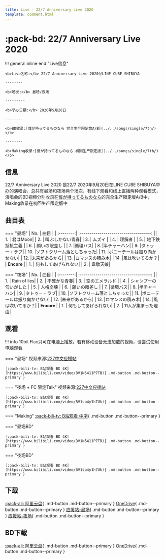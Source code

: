 ```yaml
---
title: Live - 22/7 Anniversary Live 2020
template: comment.html
---
```

# :pack-bd: 22/7 Anniversary Live 2020

!!! general inline end "Live信息"
  
    <b>Live名称:</b> 22/7 Anniversary Live 2020＠LINE CUBE SHIBUYA

    --------

    <b>场次:</b> 昼场/夜场

    ---------
    
    <b>举办日期:</b> 2020年9月20日

    --------

    <b>BD收录:[僕が持ってるものなら 完全生产限定盘A/B](../../songs/single/7th/)</b>

    --------

    <b>Making收录:[僕が持ってるものなら 初回生产限定版](../../songs/single/7th/)</b>
## 信息

22/7 Anniversary Live 2020 是22/7 2020年9月20日在LINE CUBE SHIBUYA举办的演唱会，总共有昼场和夜场两个场次，有线下观看和线上直播两种观看模式，演唱会的BD视频分别收录在[僕が持ってるものなら](../../songs/single/7th/)的完全生产限定版A/B中，Making收录在初回生产限定版中

## 曲目表

=== "昼场"
    | No.     | 曲目                         |
    | :--------:| :------------------------------------: | 
    | 1.      | 君はMoon|
    | 2.      | 叫ぶしかない青春| 
    | 3.      | ムズイ | 
    | 4.      | 理解者 | 
    | 5.      |  地下鉄抵抗主義 | 
    | 6.      | 願いの眼差し  |
    | 7.      |循環バス|
    | 8.      |半チャーハン|
    | 9.      |タトゥー・ラブ|
    | 10.      |ソフトクリーム落としちゃった|
    | 11.      |ポニーテールは振り向かせない|
    | 12.      |未来があるから|
    | 13.      |ロマンスの積み木|
    | 14.      |風は吹いてるか？|
    | <b> Encore </b>                    |
    | 1.      | 何もしてあげられない|
    | 2.      | 韋駄天娘| 

=== "夜场"
    | No.     | 曲目                         |
    | :--------:| :------------------------------------: | 
    | 1.      | Rain of lies|
    | 2.      | 不確かな青春| 
    | 3.      | 空のエメラルド | 
    | 4.      | シャンプーの匂いがした | 
    | 5.      |  人格崩壊 | 
    | 6.      | 願いの眼差し  |
    | 7.      |循環バス|
    | 8.      |半チャーハン|
    | 9.      |タトゥー・ラブ|
    | 10.      |ソフトクリーム落としちゃった|
    | 11.      |ポニーテールは振り向かせない|
    | 12.      |未来があるから|
    | 13.      |ロマンスの積み木|
    | 14.      |風は吹いてるか？|
    | <b> Encore </b>                    |
    | 1.      | 何もしてあげられない|
    | 2.      | 11人が集まった理由| 




## 观看

!!! info
    10bit Flac只可在电脑上播放，若有移动设备无法加载的视频，请尝试使用电脑观看
    
=== "昼场"
    视频来源:[227中文应援站](https://space.bilibili.com/118938280) 
    <div id="dplayer1">
    </div>

    [:pack-bili-tv: B站观看 BD 4K](https://www.bilibili.com/video/BV1N5411P7TB){ .md-button .md-button--primary }
=== "夜场 + FC 限定Talk"
    视频来源:[227中文应援站](https://space.bilibili.com/118938280) 
    <div id="dplayer2">
    </div>

    [:pack-bili-tv: B站观看 BD 4K](https://www.bilibili.com/video/BV1sp4y1h7Uk){ .md-button .md-button--primary }
=== "Making"
    [:pack-bili-tv: B站观看 中字](https://www.bilibili.com/video/BV1gB4y1F7v2){ .md-button .md-button--primary }
    
=== "昼场BD"
    <div id="dplayer3">
    </div>

    [:pack-bili-tv: B站观看 BD 4K](https://www.bilibili.com/video/BV1N5411P7TB){ .md-button .md-button--primary }
=== "夜场BD"
    <div id="dplayer4">
    </div>

    [:pack-bili-tv: B站观看 BD 4K](https://www.bilibili.com/video/BV1sp4y1h7Uk){ .md-button .md-button--primary }
## 下载

[:pack-ali: 阿里云盘](https://www.aliyundrive.com/s/ST53qeMmcpn){ .md-button .md-button--primary }  [OneDrive](https://pan.zzzhxxx.top/s/27tB){ .md-button .md-button--primary } [应援站-昼场](https://cloud.tsinghua.edu.cn/f/3aad5435818b47f39955/){ .md-button .md-button--primary } [应援站-夜场](https://cloud.tsinghua.edu.cn/f/c9ccbac371ba436fb78a/){ .md-button .md-button--primary }

## BD下载

[:pack-ali: 阿里云盘](https://www.aliyundrive.com/s/LbeVhxid3tS){ .md-button .md-button--primary } [OneDrive](https://pan.zzzhxxx.top/s/EPuE){ .md-button .md-button--primary } 

<html>
<head>
    <meta name="referrer" content="never">
</head>

<body>
    <script src="https://cdn.jsdelivr.net/gh/zzzhxxx/227WiKi@1.2/docs/_static/js/md5.js"></script>
    <script src="https://cdn.jsdelivr.net/npm/dplayer@1.26.0/dist/DPlayer.min.js"></script>
    <script>
        const dp1 = new DPlayer({
        container: document.getElementById('dplayer1'),
        video: {
            url: 'https://link.zzzhxxx.top/?/227-live/%E6%98%BC%E5%85%AC%E6%BC%944200.mp4',
        },
        danmaku: {
            id: md5('https://link.zzzhxxx.top/?/227-live/%E6%98%BC%E5%85%AC%E6%BC%944200.mp4'),
            api: "https://danmu.zzzhxxx.top/"
        },
        contextmenu: [
        {
            text: '227WiKi',
            link: 'https://github.com/zzzhxxx/227WiKi',
        },
        ]
    });
    </script>
    <script>
        const dp2 = new DPlayer({
        container: document.getElementById('dplayer2'),
        video: {
            url: 'https://pan.zzzhxxx.top/api/v3/file/source/89/%E3%80%90%E7%86%9F%E3%80%91227%E2%80%9CAnniversary%20Live%202020%E2%80%9D%E5%A4%9C%E5%9C%BA+FC%E9%99%90%E5%AE%9ATalk.mp4?sign=PKK9pkEyHTO98LRI60pAFTr-BxlNpfOMQhFxuCBmOgY%3D%3A0',
        },
        danmaku: {
            id: md5('https://pan.zzzhxxx.top/api/v3/file/source/89/%E3%80%90%E7%86%9F%E3%80%91227%E2%80%9CAnniversary%20Live%202020%E2%80%9D%E5%A4%9C%E5%9C%BA+FC%E9%99%90%E5%AE%9ATalk.mp4?sign=PKK9pkEyHTO98LRI60pAFTr-BxlNpfOMQhFxuCBmOgY%3D%3A0'),
            api: "https://danmu.zzzhxxx.top/"
        },
        contextmenu: [
        {
            text: '227WiKi',
            link: 'https://github.com/zzzhxxx/227WiKi',
        },
        ],
        highlight: [
        {
            time: 1313,
            text: '入场',
        },]
    });
    </script>
    <script>
        const dp3 = new DPlayer({
        container: document.getElementById('dplayer3'),
        video: {
            quality: [
                {
                    name: '8bit 320k',
                    url: 'https://link.zzzhxxx.top/?/227-live/webstorage/8bit/22%EF%BC%8F7%20Anniversary%20Live%202020%20-%2001%20%5B8bit%5D.mp4',
                    type: 'normal',
                },
                {
                    name: '10bit FLAC',
                    url: 'https://pan.zzzhxxx.top/api/v3/file/source/376/22%EF%BC%8F7%20Anniversary%20Live%202020%20-%2001%20%5BBDRip%201080p%20AVC-10bit%20FLAC%5D.mkv?sign=6K5wZy7h8GmsYxkvdKTW-qvjw_GFWkjHsmpMyk_QvnU%3D%3A0',
                    type: 'normal',
                },
            ],
            defaultQuality: 0,
            pic: 'https://link.zzzhxxx.top/?/227-live/webstorage/pic/22%EF%BC%8F7%20Anniversary%20Live%202020%20-%20Menu01.png',
        },
        danmaku: {
            id: md5('https://pan.zzzhxxx.top/api/v3/file/source/376/22%EF%BC%8F7%20Anniversary%20Live%202020%20-%2001%20%5BBDRip%201080p%20AVC-10bit%20FLAC%5D.mkv?sign=6K5wZy7h8GmsYxkvdKTW-qvjw_GFWkjHsmpMyk_QvnU%3D%3A0'),
            api: "https://danmu.zzzhxxx.top/"
        },
        contextmenu: [
        {
            text: '227WiKi',
            link: 'https://github.com/zzzhxxx/227WiKi',
        },
        ]
    });
    </script>
    <script>
        const dp4 = new DPlayer({
        container: document.getElementById('dplayer4'),
        video: {
            quality: [
                {
                    name: '8bit 320k',
                    url: 'https://link.zzzhxxx.top/?/227-live/webstorage/8bit/22%EF%BC%8F7%20Anniversary%20Live%202020%20-%2002%20%5B8bit%5D.mp4',
                    type: 'normal',
                },
                {
                    name: '10bit FLAC',
                    url: 'https://pan.zzzhxxx.top/api/v3/file/source/378/22%EF%BC%8F7%20Anniversary%20Live%202020%20-%2002%20%5BBDRip%201080p%20AVC-10bit%20FLAC%5D.mkv?sign=XK3p--mFb1thgNCRGuX7oHqGUFm1l3donF5T4NpgfwA%3D%3A0',
                    type: 'normal',
                },
            ],
            defaultQuality: 0,
            pic: 'https://link.zzzhxxx.top/?/227-live/webstorage/pic/22%EF%BC%8F7%20Anniversary%20Live%202020%20-%20Menu02.png',
        },
        danmaku: {
            id: md5('https://pan.zzzhxxx.top/api/v3/file/source/378/22%EF%BC%8F7%20Anniversary%20Live%202020%20-%2002%20%5BBDRip%201080p%20AVC-10bit%20FLAC%5D.mkv?sign=XK3p--mFb1thgNCRGuX7oHqGUFm1l3donF5T4NpgfwA%3D%3A0'),
            api: "https://danmu.zzzhxxx.top/"
        },
        contextmenu: [
        {
            text: '227WiKi',
            link: 'https://github.com/zzzhxxx/227WiKi',
        },
        ]
    });
    </script>
</body>
</html>